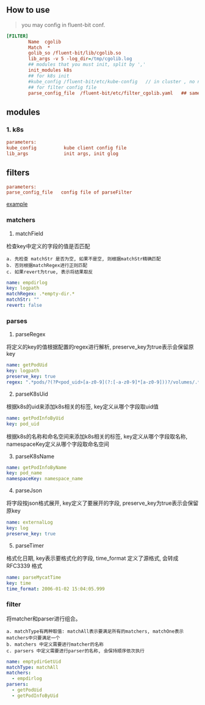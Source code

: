 
## How to use

> you may config in fluent-bit conf.

```ini
[FILTER]
        Name  cgolib
        Match  *
        golib_so /fluent-bit/lib/cgolib.so
        lib_args -v 5 -log_dir=/tmp/cgolib.log
        ## modules that you must init, split by ','
        init_modules k8s
        ## for k8s init
        #kube_config /fluent-bit/etc/kube-config   // in cluster , no need config
        ## for filter config file
        parse_config_file  /fluent-bit/etc/filter_cgolib.yaml   ## same with ../config/config.yaml
``` 

## modules

### 1. k8s

```ini
parameters:
kube_config          kube client config file
lib_args             init args, init glog
```

## filters
```ini
parameters:
parse_config_file   config file of parseFilter
```
[example](../config/config.yaml)

### matchers

1. matchField

检查key中定义的字段的值是否匹配

    a. 先检查 matchStr 是否为空, 如果不是空, 则根据matchStr精确匹配
    b. 否则根据matchRegex进行正则匹配
    c. 如果revert为true, 表示将结果取反

```yaml
name: empdirlog
key: logpath
matchRegex: .*empty-dir.*
matchStr: ""
revert: false
```

### parses

1. parseRegex

将定义的key的值根据配置的regex进行解析, preserve_key为true表示会保留原key

```yaml
name: getPodUid
key: logpath
preserve_key: true
regex: ".*pods/?(?P<pod_uid>[a-z0-9](?:[-a-z0-9]*[a-z0-9]))?/volumes/.*"
```

2. parseK8sUid

根据k8s的uid来添加k8s相关的标签, key定义从哪个字段取uid值

```yaml
name: getPodInfoByUid
key: pod_uid
```

根据k8s的名称和命名空间来添加k8s相关的标签, key定义从哪个字段取名称, namespaceKey定义从哪个字段取命名空间

3. parseK8sName

```yaml
name: getPodInfoByName
key: pod_name
namespaceKey: namespace_name
```

4. parseJson

将字段按json格式展开, key定义了要展开的字段, preserve_key为true表示会保留原key

```yaml
name: externalLog
key: log
preserve_key: true
```

5. parseTimer

格式化日期, key表示要格式化的字段, time_format 定义了源格式, 会转成 RFC3339 格式

```yaml
name: parseMycatTime
key: time
time_format: 2006-01-02 15:04:05.999
```

### filter

将matcher和parser进行组合。

    a. matchType有两种取值: matchAll表示要满足所有的matchers, matchOne表示matchers中只要满足一个
    b. matchers 中定义需要进行matcher的名称
    c. parsers 中定义需要进行parser的名称, 会保持顺序依次执行 

```yaml
name: emptydirGetUid
matchType: matchAll
matchers:
  - empdirlog
parsers:
  - getPodUid
  - getPodInfoByUid
```

